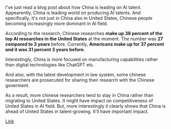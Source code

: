 I've just read a blog post about how China is leading on AI talent. Appearently, China is leading world on producing AI talents. And specifically, it's not just in China also in United States, Chinese people becoming increasingly more dominant in AI field.

According to the research, Chinese researches **make up 38 percent of the top AI researches in the United States** at the moment. The number was **27 compared to 3 years** before. Currently, **Americans make up for 37 percent and it was 31 percent 3 years before.**

Interestingly, China is more focused on manufacturing capabilities rather than digital technologies like ChatGPT etc.

And also, with the latest development in law system, some chinese researchers are prosecuted for sharing their research with the Chinese goverment. 

As a result, more chinese researchers tend to stay in China rather than migrating to United States. It might have impact on competitiveness of United States in AI field. But, more interestingly it clearly shows that China is ahead of United States in talent-growing. It'll have important impact.

[Link](https://www.nytimes.com/2024/03/22/technology/china-ai-talent.html?utm_source=tldrai)